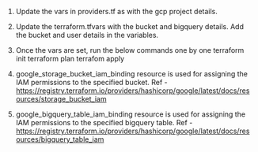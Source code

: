 1. Update the vars in providers.tf as with the gcp project details. 

2. Update the terraform.tfvars with the bucket and bigquery details. Add the bucket and user details in the variables. 

3. Once the vars are set, run the below commands one by one 
terraform init
terraform plan 
terrafom apply 

4. google_storage_bucket_iam_binding resource is used for assigning the IAM permissions to the specified bucket. Ref - https://registry.terraform.io/providers/hashicorp/google/latest/docs/resources/storage_bucket_iam

5. google_bigquery_table_iam_binding resource is used for assigning the IAM permissions to the specified bigquery table. Ref - https://registry.terraform.io/providers/hashicorp/google/latest/docs/resources/bigquery_table_iam


